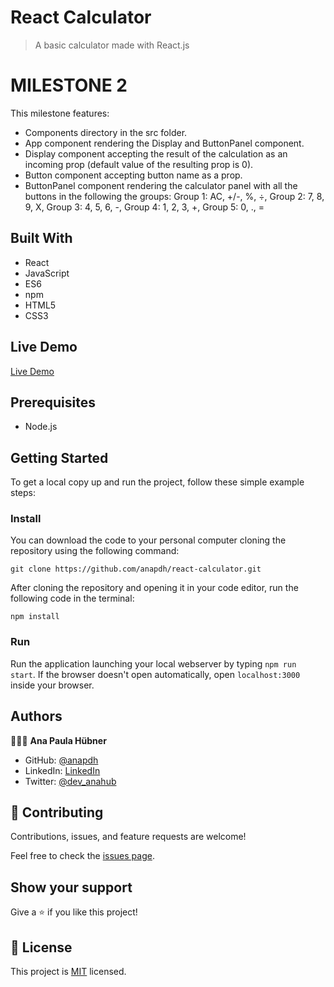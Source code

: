 # React Calculator
> A basic calculator made with React.js

# MILESTONE 2

This milestone features:

- Components directory in the src folder.
- App component rendering the Display and ButtonPanel component.
- Display component accepting the result of the calculation as an incoming prop (default value of the resulting prop is 0).
- Button component accepting button name as a prop.
- ButtonPanel component rendering the calculator panel with all the buttons in the following the groups: Group 1: AC, +/-, %, ÷, Group 2: 7, 8, 9, X, Group 3: 4, 5, 6, -, Group 4: 1, 2, 3, +, Group 5: 0, ., =
## Built With

- React
- JavaScript
- ES6
- npm
- HTML5
- CSS3
## Live Demo

[Live Demo](https://ana-react-calculator.herokuapp.com/)

## Prerequisites

- Node.js

## Getting Started

To get a local copy up and run the project, follow these simple example steps:

### Install

You can download the code to your personal computer cloning the repository using the following command:

```
git clone https://github.com/anapdh/react-calculator.git
```

After cloning the repository and opening it in your code editor, run the following code in the terminal:

```
npm install
```

### Run

Run the application launching your local webserver by typing `npm run start`. If the browser doesn't open automatically, open `localhost:3000` inside your browser.

## Authors

👩🏼‍💻 **Ana Paula Hübner**

- GitHub: [@anapdh](https://github.com/anapdh)
- LinkedIn: [LinkedIn](https://www.linkedin.com/in/anapdh)
- Twitter: [@dev_anahub](https://twitter.com/dev_anahub)

## 🤝 Contributing

Contributions, issues, and feature requests are welcome!

Feel free to check the [issues page](https://github.com/anapdh/weather-app/issues).

## Show your support

Give a ⭐️ if you like this project!

## 📝 License

This project is [MIT](https://github.com/anapdh/weather-app/blob/develop/LICENSE.md) licensed.